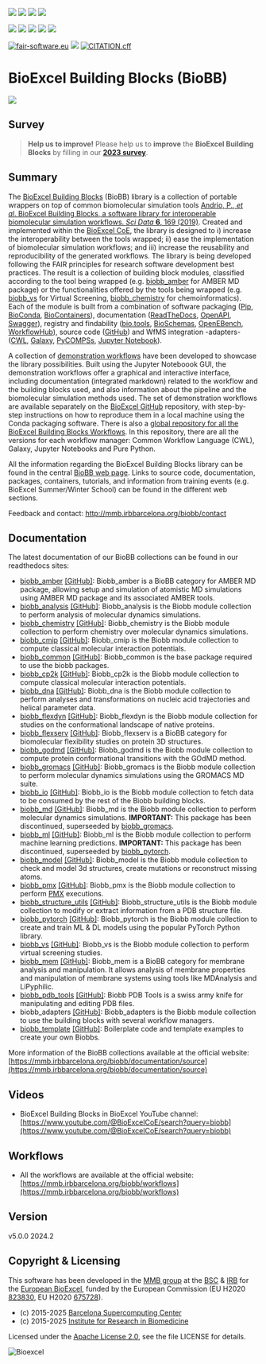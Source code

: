 [![](https://img.shields.io/badge/OS-Unix%20%7C%20MacOS-blue)](https://github.com/bioexcel/biobb)
[![](https://img.shields.io/badge/Python%20Versions-3.9%20%7C%203.10%20%7C%203.11-blue)](https://pypi.org/project/biobb/)
[![](https://img.shields.io/badge/License-Apache%202.0-blue.svg)](https://opensource.org/licenses/Apache-2.0)
[![](https://img.shields.io/badge/Open%20Source%3f-Yes!-blue)](https://github.com/bioexcel/biobb)

[![](https://readthedocs.org/projects/biobb/badge/?version=latest)](https://biobb.readthedocs.io/en/latest/?badge=latest)
[![](https://img.shields.io/website?down_message=Offline&label=Biobb%20Website&up_message=Online&url=https%3A%2F%2Fmmb.irbbarcelona.org%2Fbiobb%2F)](https://mmb.irbbarcelona.org/biobb/)
[![](https://img.shields.io/badge/Youtube-tutorial-blue?logo=youtube&logoColor=red)](https://www.youtube.com/watch?v=ou1DOGNs0xM)
[![](https://zenodo.org/badge/DOI/10.1038/s41597-019-0177-4.svg)](https://doi.org/10.1038/s41597-019-0177-4)
[![](https://img.shields.io/endpoint?color=brightgreen&url=https%3A%2F%2Fapi.juleskreuer.eu%2Fcitation-badge.php%3Fshield%26doi%3D10.1038%2Fs41597-019-0177-4)](https://www.nature.com/articles/s41597-019-0177-4#citeas)

[![fair-software.eu](https://img.shields.io/badge/fair--software.eu-%E2%97%8F%20%20%E2%97%8F%20%20%E2%97%8F%20%20%E2%97%8F%20%20%E2%97%8F-green)](https://fair-software.eu)
[![](https://www.bestpractices.dev/projects/8847/badge)](https://www.bestpractices.dev/projects/8847)
[![CITATION.cff](https://github.com/bioexcel/biobb/actions/workflows/cff-validator.yaml/badge.svg)](https://github.com/bioexcel/biobb/actions/workflows/cff-validator.yaml)

[](https://bestpractices.coreinfrastructure.org/projects/8847/badge)

[//]: # (The previous line invisible link is for compatibility with the howfairis script https://github.com/fair-software/howfairis-github-action/tree/main wich uses the old bestpractices URL)

# BioExcel Building Blocks (BioBB)

<a href="https://mmb.irbbarcelona.org/biobb/" target="_blank"><img src="https://i0.wp.com/bioexcel.eu/wp-content/uploads/2020/10/Untitled-design-7.png?resize=300%2C150&ssl=1" /></a>

## Survey

> **Help us to improve!** 
Please help us to **improve** the **BioExcel Building Blocks** by filling in our [**2023 survey**](https://forms.gle/tAK4yGC1e7j8rRiZ8).

## Summary

The [BioExcel Building Blocks](http://mmb.irbbarcelona.org/biobb/) (BioBB) library is a collection of portable wrappers on top of common biomolecular simulation tools [Andrio, P., _et al_. BioExcel Building Blocks, a software library for interoperable biomolecular simulation workflows. _Sci Data_ **6**, 169 (2019)](https://www.nature.com/articles/s41597-019-0177-4). Created and implemented within the [BioExcel CoE](http://bioexcel.eu/), the library is designed to i) increase the interoperability between the tools wrapped; ii) ease the implementation of biomolecular simulation workflows; and iii) increase the reusability and reproducibility of the generated workflows. The library is being developed following the FAIR principles for research software development best practices. The result is a collection of building block modules, classified according to the tool being wrapped (e.g. [biobb_amber](https://github.com/bioexcel/biobb_amber) for AMBER MD package) or the functionalities offered by the tools being wrapped (e.g. [biobb_vs](https://github.com/bioexcel/biobb_vs) for Virtual Screening, [biobb_chemistry](https://github.com/bioexcel/biobb_chemistry) for chemoinformatics). Each of the module is built from a combination of software packaging ([Pip](https://pypi.org/search/?q=biobb), [BioConda](https://bioconda.github.io/search.html?q=biobb), [BioContainers](https://biocontainers.pro/registry?all_fields_search=biobb)), documentation ([ReadTheDocs](https://biobb.readthedocs.io/), [OpenAPI](https://mmb.irbbarcelona.org/biobb-api/rest), [Swagger](https://mmb.irbbarcelona.org/biobb-api/rest/swagger.json)), registry and findability ([bio.tools](https://bio.tools/biobb), [BioSchemas](https://bioschemas.org/profiles/ComputationalTool/0.5-DRAFT/), [OpenEBench](https://openebench.bsc.es/tool/biobb), [WorkflowHub](https://workflowhub.eu/programmes/2)), source code ([GitHub](https://github.com/bioexcel/biobb)) and WfMS integration -adapters- ([CWL](https://github.com/bioexcel/biobb_adapters/tree/master/biobb_adapters/cwl), [Galaxy](https://toolshed.g2.bx.psu.edu/repository?repository_id=e23296b413014cfc), [PyCOMPSs](https://github.com/bioexcel/biobb_adapters/tree/master/biobb_adapters/pycompss), [Jupyter Notebook](http://mmb.irbbarcelona.org/biobb/workflows)). 

A collection of [demonstration workflows](http://mmb.irbbarcelona.org/biobb/workflows) have been developed to showcase the library possibilities. Built using the Jupyter Noteboook GUI, the demonstration workflows offer a graphical and interactive interface, including documentation (integrated markdown) related to the workflow and the building blocks used, and also information about the pipeline and the biomolecular simulation methods used. The set of demonstration workflows are available separately on the [BioExcel GitHub](https://github.com/orgs/bioexcel/repositories?q=biobb_wf&type=all&language=&sort=) repository, with step-by-step instructions on how to reproduce them in a local machine using the Conda packaging software. There is also a [global repository for all the BioExcel Building Blocks Workflows](https://github.com/bioexcel/biobb_workflows). In this repository, there are all the versions for each workflow manager: Common Workflow Language (CWL), Galaxy, Jupyter Notebooks and Pure Python.

All the information regarding the BioExcel Building Blocks library can be found in the central [BioBB web page](http://mmb.irbbarcelona.org/biobb/). Links to source code, documentation, packages, containers, tutorials, and information from training events (e.g. BioExcel Summer/Winter School) can be found in the different web sections. 

Feedback and contact: <http://mmb.irbbarcelona.org/biobb/contact> 

## Documentation

The latest documentation of our BioBB collections can be found in our readthedocs sites:
- [biobb_amber](https://biobb-amber.readthedocs.io/en/latest/) [\[GitHub\]](https://github.com/bioexcel/biobb_amber): Biobb_amber is a BioBB category for AMBER MD package, allowing setup and simulation of atomistic MD simulations using AMBER MD package and its associated AMBER tools.
- [biobb_analysis](http://biobb-analysis.readthedocs.io/en/latest/) [\[GitHub\]](https://github.com/bioexcel/biobb_analysis): Biobb_analysis is the Biobb module collection to perform analysis of molecular dynamics simulations.
- [biobb_chemistry](http://biobb-chemistry.readthedocs.io/en/latest/) [\[GitHub\]](https://github.com/bioexcel/biobb_chemistry): Biobb_chemistry is the Biobb module collection to perform chemistry over molecular dynamics simulations.
- [biobb_cmip](https://biobb-cmip.readthedocs.io/en/latest/) [\[GitHub\]](https://github.com/bioexcel/biobb_cmip): Biobb_cmip is the Biobb module collection to compute classical molecular interaction potentials.
- [biobb_common](http://biobb-common.readthedocs.io/en/latest/) [\[GitHub\]](https://github.com/bioexcel/biobb_common): Biobb_common is the base package required to use the biobb packages.
- [biobb_cp2k](https://biobb-cp2k.readthedocs.io/en/latest/) [\[GitHub\]](https://github.com/bioexcel/biobb_cp2k): Biobb_cp2k is the Biobb module collection to compute classical molecular interaction potentials. 
- [biobb_dna](https://biobb-dna.readthedocs.io/en/latest/) [\[GitHub\]](https://github.com/bioexcel/biobb_dna): Biobb_dna is the Biobb module collection to perform analyses and transformations on nucleic acid trajectories and helical parameter data.
- [biobb_flexdyn](https://biobb-flexdyn.readthedocs.io/en/latest/) [\[GitHub\]](https://github.com/bioexcel/biobb_flexdyn): Biobb_flexdyn is the Biobb module collection for studies on the conformational landscape of native proteins.
- [biobb_flexserv](https://biobb-flexserv.readthedocs.io/en/latest/) [\[GitHub\]](https://github.com/bioexcel/biobb_flexserv): Biobb_flexserv is a BioBB category for biomolecular flexibility studies on protein 3D structures.
- [biobb_godmd](https://biobb-godmd.readthedocs.io/en/latest/) [\[GitHub\]](https://github.com/bioexcel/biobb_godmd): Biobb_godmd is the Biobb module collection to compute protein conformational transitions with the GOdMD method.
- [biobb_gromacs](https://biobb-gromacs.readthedocs.io/en/latest/) [\[GitHub\]](https://github.com/bioexcel/biobb_gromacs): Biobb_gromacs is the Biobb module collection to perform molecular dynamics simulations using the GROMACS MD suite.
- [biobb_io](http://biobb-io.readthedocs.io/en/latest/) [\[GitHub\]](https://github.com/bioexcel/biobb_io): Biobb_io is the Biobb module collection to fetch data to be consumed by the rest of the Biobb building blocks.
- [biobb_md](http://biobb-md.readthedocs.io/en/latest/) [\[GitHub\]](https://github.com/bioexcel/biobb_md): Biobb_md is the Biobb module collection to perform molecular dynamics simulations. **IMPORTANT:** This package has been discontinued, superseeded by [biobb_gromacs](https://github.com/bioexcel/biobb_gromacs).
- [biobb_ml](https://biobb-ml.readthedocs.io/en/latest/) [\[GitHub\]](https://github.com/bioexcel/biobb_ml): Biobb_ml is the Biobb module collection to perform machine learning predictions. **IMPORTANT:** This package has been discontinued, superseeded by [biobb_pytorch](https://github.com/bioexcel/biobb_pytorch). 
- [biobb_model](http://biobb-model.readthedocs.io/en/latest/) [\[GitHub\]](https://github.com/bioexcel/biobb_model): Biobb_model is the Biobb module collection to check and model 3d structures, create mutations or reconstruct missing atoms.
- [biobb_pmx](http://biobb-pmx.readthedocs.io/en/latest/) [\[GitHub\]](https://github.com/bioexcel/biobb_pmx): Biobb_pmx is the Biobb module collection to perform [PMX](http://pmx.mpibpc.mpg.de) executions.
- [biobb_structure_utils](http://biobb-structure-utils.readthedocs.io/en/latest/) [\[GitHub\]](https://github.com/bioexcel/biobb_structure_utils): Biobb_structure_utils is the Biobb module collection to modify or extract information from a PDB structure file.
- [biobb_pytorch](https://biobb-pytorch.readthedocs.io/en/latest/) [\[GitHub\]](https://github.com/bioexcel/biobb_pytorch): Biobb_pytorch is the Biobb module collection to create and train ML & DL models using the popular PyTorch Python library.
- [biobb_vs](https://biobb-vs.readthedocs.io/en/latest/) [\[GitHub\]](https://github.com/bioexcel/biobb_vs): Biobb_vs is the Biobb module collection to perform virtual screening studies.
- [biobb_mem](https://biobb-mem.readthedocs.io/en/latest/) [\[GitHub\]](https://github.com/bioexcel/biobb_mem): Biobb_mem is a BioBB category for membrane analysis and manipulation. It allows analysis of membrane properties and manipulation of membrane systems using tools like MDAnalysis and LiPyphilic.
- [biobb_pdb_tools](https://biobb-pdb-tools.readthedocs.io/en/latest/) [\[GitHub\]](https://github.com/bioexcel/biobb_pdb_tools): Biobb PDB Tools is a swiss army knife for manipulating and editing PDB files.
- biobb_adapters [\[GitHub\]](https://github.com/bioexcel/biobb_adapters): Biobb_adapters is the Biobb module collection to use the building blocks with several workflow managers.
- [biobb_template](http://biobb-template.readthedocs.io/en/latest/) [\[GitHub\]](https://github.com/bioexcel/biobb_template): Boilerplate code and template examples to create your own Biobbs.

More information of the BioBB collections available at the official website: [https://mmb.irbbarcelona.org/biobb/documentation/source](https://mmb.irbbarcelona.org/biobb/documentation/source)

## Videos

- BioExcel Building Blocks in BioExcel YouTube channel: [https://www.youtube.com/@BioExcelCoE/search?query=biobb](https://www.youtube.com/@BioExcelCoE/search?query=biobb)

## Workflows

- All the workflows are available at the official website: [https://mmb.irbbarcelona.org/biobb/workflows](https://mmb.irbbarcelona.org/biobb/workflows)

## Version

v5.0.0 2024.2

## Copyright & Licensing

This software has been developed in the [MMB group](http://mmb.irbbarcelona.org) at the [BSC](http://www.bsc.es/) & [IRB](https://www.irbbarcelona.org/) for the [European BioExcel](http://bioexcel.eu/), funded by the European Commission (EU H2020 [823830](http://cordis.europa.eu/projects/823830), EU H2020 [675728](http://cordis.europa.eu/projects/675728)).

* (c) 2015-2025 [Barcelona Supercomputing Center](https://www.bsc.es/)
* (c) 2015-2025 [Institute for Research in Biomedicine](https://www.irbbarcelona.org/)

Licensed under the
[Apache License 2.0](https://www.apache.org/licenses/LICENSE-2.0), see the file LICENSE for details.

![](https://bioexcel.eu/wp-content/uploads/2019/04/Bioexcell_logo_1080px_transp.png "Bioexcel")
